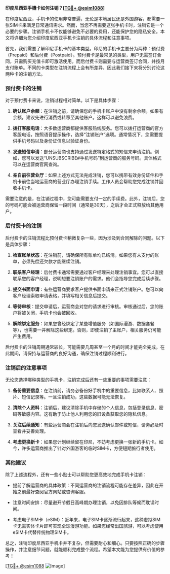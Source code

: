 **印度尼西亚手機卡如何注销？[[TG💪+ @esim1088](https://t.me/s/esim1088)]**

在印度尼西亚，手机卡的使用非常普遍，无论是本地居民还是外国游客，都需要一张SIM卡来满足日常通讯需求。然而，当您不再需要这张手机卡时，注销它是一个必要的步骤。注销手机卡不仅能够避免不必要的费用，还能保护您的隐私安全。本文将详细为您介绍印度尼西亚手机卡注销的具体流程和注意事项。

首先，我们需要了解印尼手机卡的基本类型。印尼的手机卡主要分为两种：预付费（Prepaid）和后付费（Postpaid）。预付费卡是最常见的类型，用户无需签订合同，只需购买充值卡即可激活使用。而后付费卡则需要与运营商签订合同，并按月支付账单。不同的卡类型在注销流程上会有所差异，因此我们接下来将分别讨论这两种卡的注销方法。

### 预付费卡的注销

对于预付费卡来说，注销过程相对简单。以下是具体步骤：

1. **确认账户余额**：在注销之前，请确保您的手机卡账户中没有剩余余额。如果有余额，建议先进行消费或转移至其他账户。这样可以避免浪费。

2. **拨打客服电话**：大多数运营商都提供客服热线服务。您可以拨打运营商的官方客服电话，按照语音提示操作，选择“注销账户”选项。通常情况下，您需要提供手机号码以及身份证信息以验证身份。

3. **发送短信申请**：部分运营商也支持通过发送特定格式的短信来申请注销。例如，您可以发送“UNSUBSCRIBE#手机号码”到运营商的服务号码。具体格式可以在运营商官网查询。

4. **亲自前往营业厅**：如果上述方式无法完成注销，您可以携带有效身份证件和手机卡前往当地运营商的营业厅办理注销手续。工作人员会帮助您完成注销并回收手机卡。

需要注意的是，在注销过程中，您可能需要支付一定的手续费。此外，注销后，您的号码可能会被运营商保留一段时间（通常是30天），之后才会正式释放给其他用户。

### 后付费卡的注销

后付费卡的注销流程比预付费卡稍微复杂一些，因为涉及到合同解除的问题。以下是具体步骤：

1. **检查账单状态**：在注销前，请确保所有账单均已结清。如果您有未支付的账单，必须先偿还欠款才能继续注销。

2. **联系客户经理**：后付费卡通常需要通过客户经理来处理注销事宜。您可以直接联系您的客户经理，说明想要注销账户的需求。他们会指导您完成后续步骤。

3. **提交书面申请**：有些运营商要求客户提供书面申请来正式注销账户。您可以向客户经理索取申请表格，并填写相关信息后提交。

4. **等待审核**：提交申请后，运营商会对您的请求进行审核。审核通过后，您的账户将被关闭，手机卡也会被回收。

5. **解除绑定服务**：如果您曾经绑定了某些增值服务（如国际漫游、数据套餐等），也需要一并解除这些绑定。否则，即使注销了主账户，相关服务仍可能产生费用。

后付费卡的注销周期通常较长，可能需要几周甚至一个月的时间才能完全完成。在此期间，请保持与运营商的良好沟通，确保注销过程顺利进行。

### 注销后的注意事项

无论您选择哪种类型的手机卡，注销完成后还有一些重要的事项需要注意：

1. **备份重要信息**：在注销前，请务必备份好手机中的重要信息，比如联系人、照片、短信记录等。一旦注销成功，这些数据可能无法恢复。

2. **清除个人资料**：注销后，建议清除手机中存储的个人信息，包括登录信息、密码等敏感内容。这有助于防止他人利用您的旧设备获取您的隐私信息。

3. **关注后续通知**：有些运营商会在注销后向您发送确认邮件或短信，请务必及时查看并妥善处理。

4. **考虑更换新卡**：如果您计划继续留在印尼，不妨考虑更换一张新的手机卡。如今，许多运营商推出了针对外国游客的临时SIM卡，方便短期旅行者使用。

### 其他建议

除了上述流程外，还有一些小贴士可以帮助您更高效地完成手机卡注销：

- 提前了解运营商的具体政策：不同运营商的注销流程可能存在差异，因此在开始之前最好查阅官方网站或咨询客服。
  
- 注意时间安排：尽量避开节假日高峰期办理注销，以免因排队等候而耽误时间。

- 考虑电子SIM卡（eSIM）：近年来，电子SIM卡逐渐流行起来，这种虚拟SIM卡无需实体卡片即可实现全球漫游功能。如果您经常出国旅游，可以考虑使用eSIM卡代替传统物理SIM卡。

总之，注销印度尼西亚手机卡并不复杂，但需要耐心和细心。只要按照正确的步骤操作，并注意细节问题，就能顺利完成整个流程。希望本文能为您提供有价值的参考！

[[TG💪+ @esim1088](https://t.me/s/esim1088) ![Image](https://i.postimg.cc/4NQfJmqS/Snipaste-2025-05-13-00-14-12.png)]